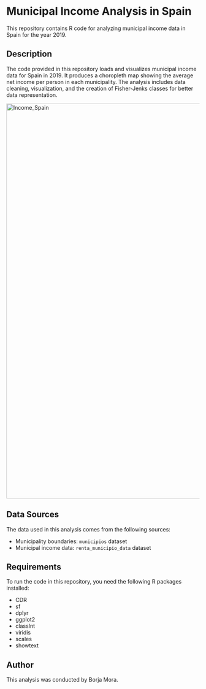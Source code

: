 # Municipal Income Analysis in Spain

This repository contains R code for analyzing municipal income data in Spain for the year 2019.

## Description

The code provided in this repository loads and visualizes municipal income data for Spain in 2019. It produces a choropleth map showing the average net income per person in each municipality. The analysis includes data cleaning, visualization, and the creation of Fisher-Jenks classes for better data representation.

<img width="1031" alt="Income_Spain" src="https://github.com/BORJAMOME/AverageNetIncome/assets/19588053/383e5821-77a7-459b-83f9-171a0bcc04f0">


## Data Sources

The data used in this analysis comes from the following sources:
- Municipality boundaries: `municipios` dataset
- Municipal income data: `renta_municipio_data` dataset

## Requirements

To run the code in this repository, you need the following R packages installed:
- CDR
- sf
- dplyr
- ggplot2
- classInt
- viridis
- scales
- showtext

  
## Author

This analysis was conducted by Borja Mora.

